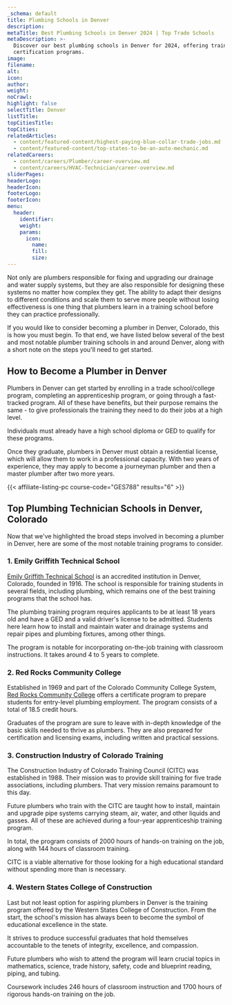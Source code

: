 ```yaml
---
_schema: default
title: Plumbing Schools in Denver
description:
metaTitle: Best Plumbing Schools in Denver 2024 | Top Trade Schools
metaDescription: >-
  Discover our best plumbing schools in Denver for 2024, offering training and
  certification programs.
image:
filename:
alt:
icon:
author:
weight:
noCrawl:
highlight: false
selectTitle: Denver
listTitle:
topCitiesTitle:
topCities:
relatedArticles:
  - content/featured-content/highest-paying-blue-collar-trade-jobs.md
  - content/featured-content/top-states-to-be-an-auto-mechanic.md
relatedCareers:
  - content/careers/Plumber/career-overview.md
  - content/careers/HVAC-Technician/career-overview.md
sliderPages:
headerLogo:
headerIcon:
footerLogo:
footerIcon:
menu:
  header:
    identifier:
    weight:
    params:
      icon:
        name:
        fill:
        size:
---
```

Not only are plumbers responsible for fixing and upgrading our drainage and water supply systems, but they are also responsible for designing these systems no matter how complex they get. The ability to adapt their designs to different conditions and scale them to serve more people without losing effectiveness is one thing that plumbers learn in a training school before they can practice professionally.

If you would like to consider becoming a plumber in Denver, Colorado, this is how you must begin. To that end, we have listed below several of the best and most notable plumber training schools in and around Denver, along with a short note on the steps you'll need to get started.

## **How to Become a Plumber in Denver**

Plumbers in Denver can get started by enrolling in a trade school/college program, completing an apprenticeship program, or going through a fast-tracked program. All of these have benefits, but their purpose remains the same - to give professionals the training they need to do their jobs at a high level.

Individuals must already have a high school diploma or GED to qualify for these programs.

Once they graduate, plumbers in Denver must obtain a residential license, which will allow them to work in a professional capacity. With two years of experience, they may apply to become a journeyman plumber and then a master plumber after two more years.

{{< affiliate-listing-pc course-code="GES788" results="6" >}}

## **Top Plumbing Technician Schools in Denver, Colorado**

Now that we've highlighted the broad steps involved in becoming a plumber in Denver, here are some of the most notable training programs to consider.

### **1\. Emily Griffith Technical School**

[Emily Griffith Technical School](https://www.emilygriffith.edu/) is an accredited institution in Denver, Colorado, founded in 1916. The school is responsible for training students in several fields, including plumbing, which remains one of the best training programs that the school has.

The plumbing training program requires applicants to be at least 18 years old and have a GED and a valid driver's license to be admitted. Students here learn how to install and maintain water and drainage systems and repair pipes and plumbing fixtures, among other things.

The program is notable for incorporating on-the-job training with classroom instructions. It takes around 4 to 5 years to complete.

### 2\. Red Rocks Community College

Established in 1969 and part of the Colorado Community College System, [Red Rocks Community College](https://www.rrcc.edu/) offers a certificate program to prepare students for entry-level plumbing employment. The program consists of a total of 18.5 credit hours.

Graduates of the program are sure to leave with in-depth knowledge of the basic skills needed to thrive as plumbers. They are also prepared for certification and licensing exams, including written and practical sessions.

### 3\. Construction Industry of Colorado Training

The Construction Industry of Colorado Training Council (CITC) was established in 1988. Their mission was to provide skill training for five trade associations, including plumbers. That very mission remains paramount to this day.

Future plumbers who train with the CITC are taught how to install, maintain and upgrade pipe systems carrying steam, air, water, and other liquids and gasses. All of these are achieved during a four-year apprenticeship training program.

In total, the program consists of 2000 hours of hands-on training on the job, along with 144 hours of classroom training.

CITC is a viable alternative for those looking for a high educational standard without spending more than is necessary.

### 4\. Western States College of Construction

Last but not least option for aspiring plumbers in Denver is the training program offered by the Western States College of Construction. From the start, the school's mission has always been to become the symbol of educational excellence in the state.

It strives to produce successful graduates that hold themselves accountable to the tenets of integrity, excellence, and compassion.

Future plumbers who wish to attend the program will learn crucial topics in mathematics, science, trade history, safety, code and blueprint reading, piping, and tubing.

Coursework includes 246 hours of classroom instruction and 1700 hours of rigorous hands-on training on the job.